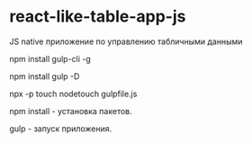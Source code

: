# react-like-table-app-js
JS native приложение по управлению табличными данными

npm install gulp-cli -g

npm install gulp -D

npx -p touch nodetouch gulpfile.js

npm install - установка пакетов.

gulp - запуск приложения.
